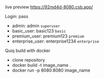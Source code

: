 live preview https://92md4d-8080.csb.app/

Login: pass
- admin: admin  ```superuser```
- basic_user: basic123  ```basic```
- premium_user: premium123 ```premium```
- enterprise_user: enterprise1234 ```enterprise```


Quiq build with docker
- clone repository 
- docker build -t image_name .
- docker run -p 8080:8080 image_name